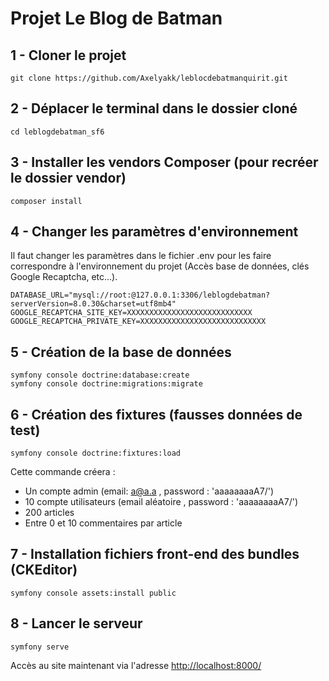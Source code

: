 # Projet Le Blog de Batman

## 1 - Cloner le projet

```
git clone https://github.com/Axelyakk/leblocdebatmanquirit.git
```

## 2 - Déplacer le terminal dans le dossier cloné
```
cd leblogdebatman_sf6
```

## 3 - Installer les vendors Composer (pour recréer le dossier vendor)
```
composer install
```

## 4 - Changer les paramètres d'environnement
Il faut changer les paramètres dans le fichier .env pour les faire correspondre à l'environnement du projet (Accès base de données, clés Google Recaptcha, etc...).
```dotenv
DATABASE_URL="mysql://root:@127.0.0.1:3306/leblogdebatman?serverVersion=8.0.30&charset=utf8mb4"
GOOGLE_RECAPTCHA_SITE_KEY=XXXXXXXXXXXXXXXXXXXXXXXXXXXX
GOOGLE_RECAPTCHA_PRIVATE_KEY=XXXXXXXXXXXXXXXXXXXXXXXXXXXX
```

## 5 - Création de la base de données
```
symfony console doctrine:database:create
symfony console doctrine:migrations:migrate
```

## 6 - Création des fixtures (fausses données de test)
```
symfony console doctrine:fixtures:load
```
Cette commande créera :
* Un compte admin (email: a@a.a , password : 'aaaaaaaaA7/')
* 10 compte utilisateurs (email aléatoire , password : 'aaaaaaaaA7/')
* 200 articles
* Entre 0 et 10 commentaires par article

## 7 - Installation fichiers front-end des bundles (CKEditor)
```
symfony console assets:install public
```

## 8 - Lancer le serveur
```
symfony serve
```
Accès au site maintenant via l'adresse [http://localhost:8000/](http://localhost:8000/)